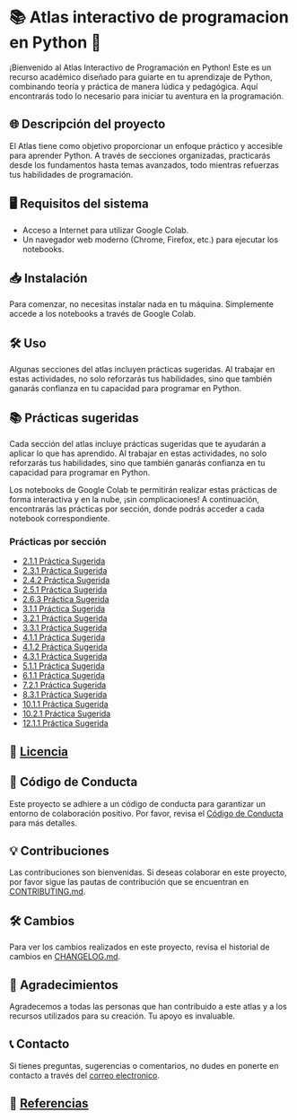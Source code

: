 # 📚 Atlas interactivo de programacion en Python 🚀

¡Bienvenido al Atlas Interactivo de Programación en Python! Este es un recurso académico diseñado para guiarte en tu aprendizaje de Python, combinando teoría y práctica de manera lúdica y pedagógica. Aquí encontrarás todo lo necesario para iniciar tu aventura en la programación.

## 🌐 Descripción del proyecto

El Atlas tiene como objetivo proporcionar un enfoque práctico y accesible para aprender Python. A través de secciones organizadas, practicarás desde los fundamentos hasta temas avanzados, todo mientras refuerzas tus habilidades de programación.

## 🖥️ Requisitos del sistema

- Acceso a Internet para utilizar Google Colab.
- Un navegador web moderno (Chrome, Firefox, etc.) para ejecutar los notebooks.

## 📥 Instalación

Para comenzar, no necesitas instalar nada en tu máquina. Simplemente accede a los notebooks a través de Google Colab. 

## 🛠️ Uso

Algunas secciones del atlas incluyen prácticas sugeridas. Al trabajar en estas actividades, no solo reforzarás tus habilidades, sino que también ganarás confianza en tu capacidad para programar en Python.


## 📚 Prácticas sugeridas

Cada sección del atlas incluye prácticas sugeridas que te ayudarán a aplicar lo que has aprendido. Al trabajar en estas actividades, no solo reforzarás tus habilidades, sino que también ganarás confianza en tu capacidad para programar en Python. 

Los notebooks de Google Colab te permitirán realizar estas prácticas de forma interactiva y en la nube, ¡sin complicaciones! A continuación, encontrarás las prácticas por sección, donde podrás acceder a cada notebook correspondiente.

### Prácticas por sección

- [2.1.1 Práctica Sugerida](https://colab.research.google.com/drive/1N814avySj1W-XvD9cqiaj3qn9STI4M3N?usp=sharing)
- [2.3.1 Práctica Sugerida](#)
- [2.4.2 Práctica Sugerida](#)
- [2.5.1 Práctica Sugerida](#)
- [2.6.3 Práctica Sugerida](#)
- [3.1.1 Práctica Sugerida](#)
- [3.2.1 Práctica Sugerida](#)
- [3.3.1 Práctica Sugerida](#)
- [4.1.1 Práctica Sugerida](#)
- [4.1.2 Práctica Sugerida](#)
- [4.3.1 Práctica Sugerida](#)
- [5.1.1 Práctica Sugerida](#)
- [6.1.1 Práctica Sugerida](#)
- [7.2.1 Práctica Sugerida](#)
- [8.3.1 Práctica Sugerida](#)
- [10.1.1 Práctica Sugerida](#)
- [10.2.1 Práctica Sugerida](#)
- [12.1.1 Práctica Sugerida](#)

## 📜 [Licencia](https://github.com/eduardoleon9010/Atlas_interactivo_de_programacion_en_Python/blob/main/Licencia.md)

## 🙌 Código de Conducta

Este proyecto se adhiere a un código de conducta para garantizar un entorno de colaboración positivo. Por favor, revisa el [Código de Conducta](link-al-codigo-de-conducta) para más detalles.

## 💡 Contribuciones

Las contribuciones son bienvenidas. Si deseas colaborar en este proyecto, por favor sigue las pautas de contribución que se encuentran en [CONTRIBUTING.md](link-al-archivo-contribuciones).

## 🛠️ Cambios

Para ver los cambios realizados en este proyecto, revisa el historial de cambios en [CHANGELOG.md](link-al-archivo-cambios).

## 📖 Agradecimientos

Agradecemos a todas las personas que han contribuido a este atlas y a los recursos utilizados para su creación. Tu apoyo es invaluable.

## 📞 Contacto

Si tienes preguntas, sugerencias o comentarios, no dudes en ponerte en contacto a través del [correo electronico](mailto:formacionexatech@gmail.com).

## 🔗 [Referencias](#)
